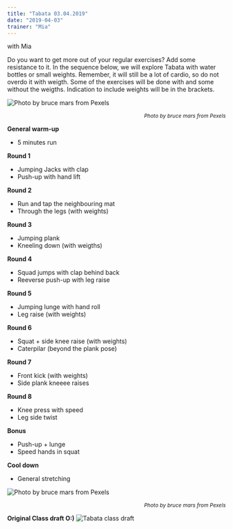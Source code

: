 ```yaml
---
title: "Tabata 03.04.2019"
date: "2019-04-03"
trainer: "Mia"
---
```


with Mia

Do you want to get more out of your regular exercises? Add some resistance to it. In the sequence below, we will explore Tabata with water bottles or small weights. Remember, it will still be a lot of cardio, so do not overdo it with weigth. Some of the exercises will be done with and some without the weigths. Indication to include weights will be in the brackets.

![](https://i.imgur.com/LFqwTvG.jpg "Photo by bruce mars from Pexels")<p style="font-size: 12px; text-align: right">*Photo by bruce mars from Pexels*</p>

**General warm-up**
- 5 minutes run

**Round 1**
- Jumping Jacks with clap
- Push-up with hand lift

**Round 2**
- Run and tap the neighbouring mat
- Through the legs (with weights)

**Round 3**
- Jumping plank
- Kneeling down (with weigths)

**Round 4**
- Squad jumps with clap behind back
- Reeverse push-up with leg raise

**Round 5**
- Jumping lunge with hand roll
- Leg raise (with weights)

**Round 6**
- Squat + side knee raise (with weights)
- Caterpilar (beyond the plank pose)

**Round 7**
- Front kick (with weights)
- Side plank kneeee raises

**Round 8**
- Knee press with speed
- Leg side twist

**Bonus**
- Push-up + lunge
- Speed hands in squat

**Cool down**
- General stretching


![](https://i.imgur.com/2H5xFeq.jpg "Photo by bruce mars from Pexels")<p style="font-size: 12px; text-align: right">*Photo by bruce mars from Pexels*</p>

**Original Class draft O:)**
![Tabata class draft](https://i.imgur.com/fP4w4DT.jpg "Hand-drawing by Addania")